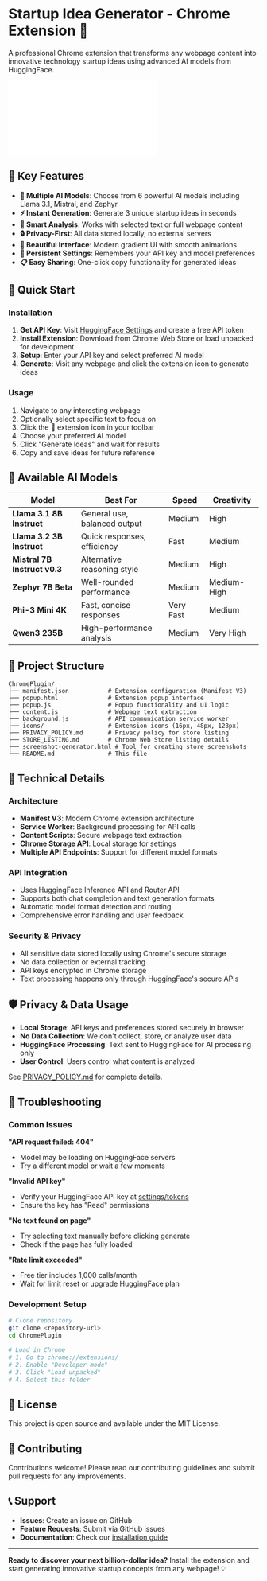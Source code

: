 # Startup Idea Generator - Chrome Extension 🚀

A professional Chrome extension that transforms any webpage content into innovative technology startup ideas using advanced AI models from HuggingFace.

![Extension Demo](screenshot-generator.html)

## 🌟 Key Features

- **🤖 Multiple AI Models**: Choose from 6 powerful AI models including Llama 3.1, Mistral, and Zephyr
- **⚡ Instant Generation**: Generate 3 unique startup ideas in seconds  
- **🎯 Smart Analysis**: Works with selected text or full webpage content
- **🔒 Privacy-First**: All data stored locally, no external servers
- **🎨 Beautiful Interface**: Modern gradient UI with smooth animations
- **💾 Persistent Settings**: Remembers your API key and model preferences
- **📋 Easy Sharing**: One-click copy functionality for generated ideas

## 🚀 Quick Start

### Installation
1. **Get API Key**: Visit [HuggingFace Settings](https://huggingface.co/settings/tokens) and create a free API token
2. **Install Extension**: Download from Chrome Web Store or load unpacked for development
3. **Setup**: Enter your API key and select preferred AI model
4. **Generate**: Visit any webpage and click the extension icon to generate ideas

### Usage
1. Navigate to any interesting webpage
2. Optionally select specific text to focus on
3. Click the 🚀 extension icon in your toolbar
4. Choose your preferred AI model
5. Click "Generate Ideas" and wait for results
6. Copy and save ideas for future reference

## 🤖 Available AI Models

| Model | Best For | Speed | Creativity |
|-------|----------|-------|------------|
| **Llama 3.1 8B Instruct** | General use, balanced output | Medium | High |
| **Llama 3.2 3B Instruct** | Quick responses, efficiency | Fast | Medium |
| **Mistral 7B Instruct v0.3** | Alternative reasoning style | Medium | High |
| **Zephyr 7B Beta** | Well-rounded performance | Medium | Medium-High |
| **Phi-3 Mini 4K** | Fast, concise responses | Very Fast | Medium |
| **Qwen3 235B** | High-performance analysis | Medium | Very High |

## 📁 Project Structure

```
ChromePlugin/
├── manifest.json           # Extension configuration (Manifest V3)
├── popup.html              # Extension popup interface
├── popup.js                # Popup functionality and UI logic
├── content.js              # Webpage text extraction
├── background.js           # API communication service worker
├── icons/                  # Extension icons (16px, 48px, 128px)
├── PRIVACY_POLICY.md       # Privacy policy for store listing
├── STORE_LISTING.md        # Chrome Web Store listing details
├── screenshot-generator.html # Tool for creating store screenshots
└── README.md               # This file
```

## 🔧 Technical Details

### Architecture
- **Manifest V3**: Modern Chrome extension architecture
- **Service Worker**: Background processing for API calls
- **Content Scripts**: Secure webpage text extraction
- **Chrome Storage API**: Local storage for settings
- **Multiple API Endpoints**: Support for different model formats

### API Integration
- Uses HuggingFace Inference API and Router API
- Supports both chat completion and text generation formats
- Automatic model format detection and routing
- Comprehensive error handling and user feedback

### Security & Privacy
- All sensitive data stored locally using Chrome's secure storage
- No data collection or external tracking
- API keys encrypted in Chrome storage
- Text processing happens only through HuggingFace's secure APIs

## 🛡️ Privacy & Data Usage

- **Local Storage**: API keys and preferences stored securely in browser
- **No Data Collection**: We don't collect, store, or analyze user data
- **HuggingFace Processing**: Text sent to HuggingFace for AI processing only
- **User Control**: Users control what content is analyzed

See [PRIVACY_POLICY.md](PRIVACY_POLICY.md) for complete details.

## 🐛 Troubleshooting

### Common Issues

**"API request failed: 404"**
- Model may be loading on HuggingFace servers
- Try a different model or wait a few moments

**"Invalid API key"** 
- Verify your HuggingFace API key at [settings/tokens](https://huggingface.co/settings/tokens)
- Ensure the key has "Read" permissions

**"No text found on page"**
- Try selecting text manually before clicking generate
- Check if the page has fully loaded

**"Rate limit exceeded"**
- Free tier includes 1,000 calls/month
- Wait for limit reset or upgrade HuggingFace plan

### Development Setup
```bash
# Clone repository
git clone <repository-url>
cd ChromePlugin

# Load in Chrome
# 1. Go to chrome://extensions/
# 2. Enable "Developer mode"
# 3. Click "Load unpacked"
# 4. Select this folder
```

## 📝 License

This project is open source and available under the MIT License.

## 🤝 Contributing

Contributions welcome! Please read our contributing guidelines and submit pull requests for any improvements.

## 📞 Support

- **Issues**: Create an issue on GitHub
- **Feature Requests**: Submit via GitHub issues
- **Documentation**: Check our [installation guide](INSTALL.md)

---

**Ready to discover your next billion-dollar idea?** Install the extension and start generating innovative startup concepts from any webpage! 💡
